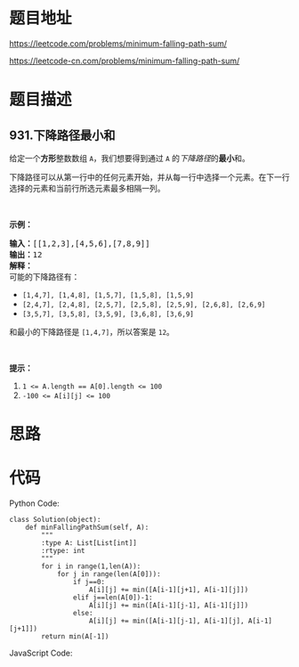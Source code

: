 # 题目地址
https://leetcode.com/problems/minimum-falling-path-sum/

https://leetcode-cn.com/problems/minimum-falling-path-sum/
# 题目描述
## 931.下降路径最小和
<p>给定一个<strong>方形</strong>整数数组&nbsp;<code>A</code>，我们想要得到通过 <code>A</code> 的<em>下降路径</em>的<strong>最小</strong>和。</p>

<p>下降路径可以从第一行中的任何元素开始，并从每一行中选择一个元素。在下一行选择的元素和当前行所选元素最多相隔一列。</p>

<p>&nbsp;</p>

<p><strong>示例：</strong></p>

<pre><strong>输入：</strong>[[1,2,3],[4,5,6],[7,8,9]]
<strong>输出：</strong>12
<strong>解释：</strong>
可能的下降路径有：
</pre>

<ul>
	<li><code>[1,4,7], [1,4,8], [1,5,7], [1,5,8], [1,5,9]</code></li>
	<li><code>[2,4,7], [2,4,8], [2,5,7], [2,5,8], [2,5,9], [2,6,8], [2,6,9]</code></li>
	<li><code>[3,5,7], [3,5,8], [3,5,9], [3,6,8], [3,6,9]</code></li>
</ul>

<p>和最小的下降路径是&nbsp;<code>[1,4,7]</code>，所以答案是&nbsp;<code>12</code>。</p>

<p>&nbsp;</p>

<p><strong>提示：</strong></p>

<ol>
	<li><code>1 &lt;= A.length == A[0].length &lt;= 100</code></li>
	<li><code>-100 &lt;= A[i][j] &lt;= 100</code></li>
</ol>

# 思路

# 代码
Python Code:

```
class Solution(object):
    def minFallingPathSum(self, A):
        """
        :type A: List[List[int]]
        :rtype: int
        """
        for i in range(1,len(A)):
            for j in range(len(A[0])):
				if j==0:
					A[i][j] += min([A[i-1][j+1], A[i-1][j]])
				elif j==len(A[0])-1:
					A[i][j] += min([A[i-1][j-1], A[i-1][j]])
				else:
					A[i][j] += min([A[i-1][j-1], A[i-1][j], A[i-1][j+1]])
        return min(A[-1])
```
JavaScript Code:

```

```
